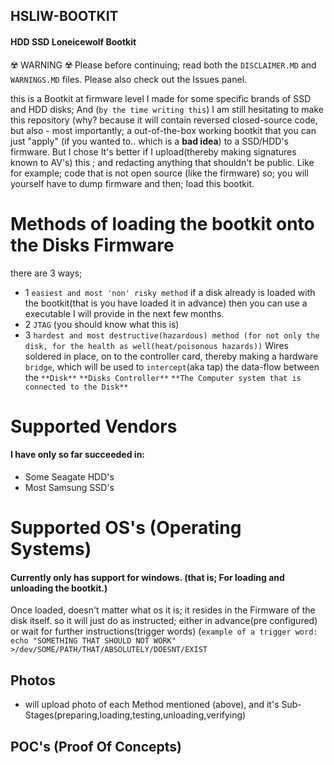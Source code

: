 ## HSLIW-BOOTKIT
#### HDD SSD Loneicewolf Bootkit

:radioactive: WARNING :radioactive:
Please before continuing; read both the `DISCLAIMER.MD` and `WARNINGS.MD` files.
Please also check out the Issues panel.



this is a Bootkit at firmware level I made for some specific brands of SSD and HDD disks;
And (`by the time writing this`) I am still hesitating to make this repository (why? because it will contain reversed closed-source code, but also - most importantly; a out-of-the-box working bootkit that you can just "apply" (if you wanted to.. which is a **bad idea**) to a SSD/HDD's firmware.
But I chose It's better if I upload(thereby making signatures known to AV's) this ; and redacting anything that shouldn't be public. Like for example; code that is not open source (like the firmware) 
so; you will yourself have to dump firmware and then; load this bootkit.




# Methods of loading the bootkit onto the Disks Firmware
there are 3 ways;
- 1 `easiest and most 'non' risky method` if a disk already is loaded with the bootkit(that is you have loaded it in advance) then you can use a executable I will provide in the next few months.
- 2 `JTAG` (you should know what this is)
- 3 `hardest and most destructive(hazardous) method (for not only the disk, for the health as well(heat/poisonous hazards))` Wires soldered in place, on to the controller card, thereby making a hardware `bridge`, which will be used to `intercept`(aka tap) the data-flow between the `**Disk**`  `**Disks Controller**` `**The Computer system that is connected to the Disk**`



# Supported Vendors
#### I have only so far succeeded in:
- Some Seagate HDD's
- Most Samsung SSD's


# Supported OS's (Operating Systems)

#### Currently only has support for windows. (that is; For  loading and unloading the bootkit.)

Once loaded, doesn't matter what os it is; it resides in the Firmware of the disk itself. so it will just do as instructed; either in advance(pre configured) or wait for further instructions(trigger words) (`example of a trigger word: echo "SOMETHING THAT SHOULD NOT WORK" >/dev/SOME/PATH/THAT/ABSOLUTELY/DOESNT/EXIST`



## Photos

- will upload photo of each Method mentioned (above), and it's Sub-Stages(preparing,loading,testing,unloading,verifying)


## POC's (Proof Of Concepts)

